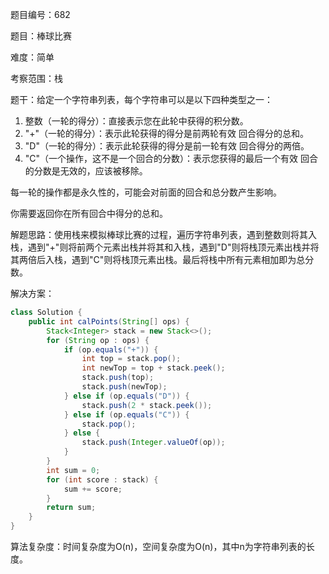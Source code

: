 题目编号：682

题目：棒球比赛

难度：简单

考察范围：栈

题干：给定一个字符串列表，每个字符串可以是以下四种类型之一：

1. 整数（一轮的得分）：直接表示您在此轮中获得的积分数。
2. "+"（一轮的得分）：表示此轮获得的得分是前两轮有效 回合得分的总和。
3. "D"（一轮的得分）：表示此轮获得的得分是前一轮有效 回合得分的两倍。
4. "C"（一个操作，这不是一个回合的分数）：表示您获得的最后一个有效 回合的分数是无效的，应该被移除。

每一轮的操作都是永久性的，可能会对前面的回合和总分数产生影响。

你需要返回你在所有回合中得分的总和。

解题思路：使用栈来模拟棒球比赛的过程，遍历字符串列表，遇到整数则将其入栈，遇到"+"则将前两个元素出栈并将其和入栈，遇到"D"则将栈顶元素出栈并将其两倍后入栈，遇到"C"则将栈顶元素出栈。最后将栈中所有元素相加即为总分数。

解决方案：

```java
class Solution {
    public int calPoints(String[] ops) {
        Stack<Integer> stack = new Stack<>();
        for (String op : ops) {
            if (op.equals("+")) {
                int top = stack.pop();
                int newTop = top + stack.peek();
                stack.push(top);
                stack.push(newTop);
            } else if (op.equals("D")) {
                stack.push(2 * stack.peek());
            } else if (op.equals("C")) {
                stack.pop();
            } else {
                stack.push(Integer.valueOf(op));
            }
        }
        int sum = 0;
        for (int score : stack) {
            sum += score;
        }
        return sum;
    }
}
```

算法复杂度：时间复杂度为O(n)，空间复杂度为O(n)，其中n为字符串列表的长度。